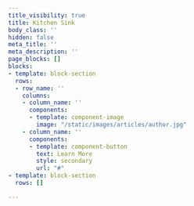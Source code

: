 ```yaml
---
title_visibility: true
title: Kitchen Sink
body_class: ''
hidden: false
meta_title: ''
meta_description: ''
page_blocks: []
blocks:
- template: block-section
  rows:
  - row_name: ''
    columns:
    - column_name: ''
      components:
      - template: component-image
        image: "/static/images/articles/author.jpg"
    - column_name: ''
      components:
      - template: component-button
        text: Learn More
        style: secondary
        url: "#"
- template: block-section
  rows: []

---
```

